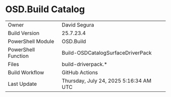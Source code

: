 ﻿# OSD.Build Catalog

| | |
|-|-|
| Owner | David Segura |
| Build Version | 25.7.23.4 |
| PowerShell Module | OSD.Build |
| PowerShell Function | Build-OSDCatalogSurfaceDriverPack |
| Files | build-driverpack.* |
| Build Workflow | GitHub Actions |
| Last Update | Thursday, July 24, 2025 5:16:34 AM UTC |
